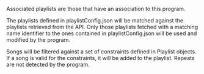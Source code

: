 Associated playlists are those that have an association to this program.


The playlists defined in playlistConfig.json will be matched against the
playlists retrieved from the API. Only those playlists fetched with
a matching name identifier to the ones contained in playlistConfig.json
will be used and modified by the program.


Songs will be filtered against a set of constraints defined in Playlist
objects. If a song is valid for the constraints, it will be added to the
playlist. Repeats are not detected by the program.